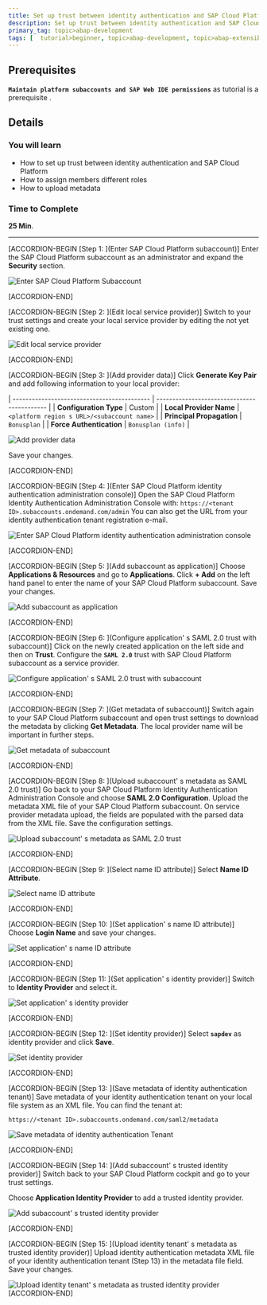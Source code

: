 ```yaml
---
title: Set up trust between identity authentication and SAP Cloud Platform subaccount
description: Set up trust between identity authentication and SAP Cloud Platform will be explained by using SAML 2.0 Configuration.
primary_tag: topic>abap-development
tags: [  tutorial>beginner, topic>abap-development, topic>abap-extensibility ]
---
```


## Prerequisites  
**`Maintain platform subaccounts and SAP Web IDE permissions`** as tutorial is a prerequisite .

## Details
### You will learn
- How to set up trust between identity authentication and SAP Cloud Platform
- How to assign members different roles
- How to upload metadata

### Time to Complete
**25 Min**.

---

[ACCORDION-BEGIN [Step 1: ](Enter SAP Cloud Platform subaccount)]
Enter the SAP Cloud Platform subaccount as an administrator and expand the **Security** section.

![Enter SAP Cloud Platform Subaccount](sapcp.png)

[ACCORDION-END]

[ACCORDION-BEGIN [Step 2: ](Edit local service provider)]
Switch to your trust settings and create your local service provider by editing the not yet existing one.

![Edit local service provider](edit.png)

[ACCORDION-END]

[ACCORDION-BEGIN [Step 3: ](Add provider data)]
Click **Generate Key Pair** and add following information to your local provider:

| ------------------------------------------- | ------------------------------------------- |
|           **Configuration Type**            |                    Custom                   |
|           **Local Provider Name**           | `<platform region s URL>/<subaccount name>` |
|          **Principal Propagation**          |                 `Bonusplan`                 |
|          **Force Authentication**           |               `Bonusplan (info)`            |

![Add provider data](add.png)

Save your changes.

[ACCORDION-END]

[ACCORDION-BEGIN [Step 4: ](Enter SAP Cloud Platform identity authentication administration console)]
Open the SAP Cloud Platform Identity Authentication Administration Console with:
`https://<tenant ID>.subaccounts.ondemand.com/admin`
You can also get the URL from your identity authentication tenant registration e-mail.

![Enter SAP Cloud Platform identity authentication administration console](identity.png)

[ACCORDION-END]

[ACCORDION-BEGIN [Step 5: ](Add subaccount as application)]
Choose **Applications & Resources** and go to **Applications**. Click **+ Add** on the left hand panel to enter the name of your SAP Cloud Platform subaccount. Save your changes.

![Add subaccount as application](addapplication.png)

[ACCORDION-END]

[ACCORDION-BEGIN [Step 6: ](Configure application' s SAML 2.0 trust with subaccount)]
Click on the newly created application on the left side and then on **Trust**. Configure the **`SAML 2.0`** trust with SAP Cloud Platform subaccount as a service provider.

![Configure application' s SAML 2.0 trust with subaccount](saml.png)

[ACCORDION-END]

[ACCORDION-BEGIN [Step 7: ](Get metadata of subaccount)]
Switch again to your SAP Cloud Platform subaccount and open trust settings to download the metadata by clicking **Get Metadata**. The local provider name will be important in further steps.

![Get metadata of subaccount](trust.png)

[ACCORDION-END]


[ACCORDION-BEGIN [Step 8: ](Upload subaccount' s metadata as SAML 2.0 trust)]
Go back to your SAP Cloud Platform Identity Authentication Administration Console and choose **SAML 2.0 Configuration**. Upload the metadata XML file of your SAP Cloud Platform subaccount. On service provider metadata upload, the fields are populated with the parsed data from the XML file. Save the configuration settings.

![Upload subaccount' s metadata as SAML 2.0 trust](upload.png)

[ACCORDION-END]

[ACCORDION-BEGIN [Step 9: ](Select name ID attribute)]
Select **Name ID Attribute**.

![Select name ID attribute](saml2.png)

[ACCORDION-END]

[ACCORDION-BEGIN [Step 10: ](Set application' s name ID attribute)]
Choose **Login Name** and save your changes.

![Set application' s name ID attribute](login.png)

[ACCORDION-END]

[ACCORDION-BEGIN [Step 11: ](Set application' s identity provider)]
Switch to **Identity Provider** and select it.

![Set application' s identity provider](provider.png)

[ACCORDION-END]

[ACCORDION-BEGIN [Step 12: ](Set identity provider)]
Select **`sapdev`** as identity provider and click **Save**.

![Set identity provider](sapdev.png)

[ACCORDION-END]

[ACCORDION-BEGIN [Step 13: ](Save metadata of identity authentication tenant)]
Save metadata of your identity authentication tenant on your local file system as an XML file. You can find the tenant at:
```
https://<tenant ID>.subaccounts.ondemand.com/saml2/metadata
```

![Save metadata of identity authentication Tenant](metadata.png)

[ACCORDION-END]

[ACCORDION-BEGIN [Step 14: ](Add subaccount' s trusted identity provider)]
Switch back to your SAP Cloud Platform cockpit and go to your trust settings.

Choose **Application Identity Provider** to add a trusted identity provider.

![Add subaccount' s trusted identity provider](trusted.png)

[ACCORDION-END]

[ACCORDION-BEGIN [Step 15: ](Upload identity tenant' s metadata as trusted identity provider)]
Upload identity authentication metadata XML file of your identity authentication tenant (Step 13) in the metadata file field. Save your changes.

![Upload identity tenant' s metadata as trusted identity provider](attribute.png)
[ACCORDION-END]
